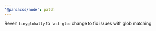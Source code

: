 ```yaml
---
'@pandacss/node': patch
---
```


Revert `tinyglobally` to `fast-glob` change to fix issues with glob matching

